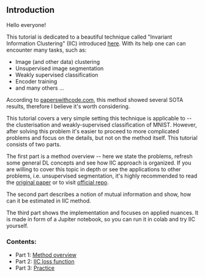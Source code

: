 ## Introduction

Hello everyone!

This tutorial is dedicated to  a beautiful technique called "Invariant Information Clustering" (IIC) introduced [here](https://arxiv.org/abs/1807.06653). With its help one can can encounter many tasks, such as:


* Image (and other data) clustering
* Unsupervised image segmentation
* Weakly supervised classification
* Encoder training
* and many others ...

According to [paperswithcode.com](https://paperswithcode.com/paper/invariant-information-distillation-for), this method showed several SOTA results, therefore I believe it's worth considering.


This tutorial covers a very simple setting this technique is applicable to -- the clusterisation and weakly-supervised classification of MNIST. However, after solving this problem  it's  easier to proceed to more complicated problems and focus on the details, but not on the method itself. This tutorial consists of two parts.

The first part is a method overview -- here we state the problems, refresh some general DL concepts and see how IIC approach is organized. If you are willing to cover this topic in depth or see the applications to other problems, i.e. unsupervised segmentation, it's highly recommended to read the [original paper](https://arxiv.org/abs/1807.06653) or to visit [official repo](https://github.com/xu-ji/IIC).

The second part describes a notion of mutual information and show, how can it be estimated in IIC method.

The third part shows the implementation and focuses on applied nuances. It is made in form of a Jupiter notebook, so you can run it in colab and try IIC yourself.

### Contents:

* Part 1: [Method overview](https://github.com/vandedok/IIC_tutorial/blob/master/tutorial/part_1.md)
* Part 2: [IIC loss function](https://github.com/vandedok/IIC_tutorial/blob/master/tutorial/part_2.ipynb)
* Part 3: [Practice](https://github.com/vandedok/IIC_tutorial/blob/master/tutorial/part_3.ipynb)

